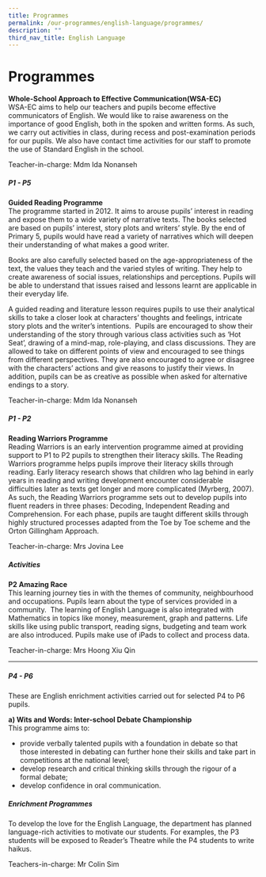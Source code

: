```yaml
---
title: Programmes
permalink: /our-programmes/english-language/programmes/
description: ""
third_nav_title: English Language
---
```

# **Programmes**

**Whole-School Approach to Effective Communication(WSA-EC)**<br>
WSA-EC aims to help our teachers and pupils become effective communicators of English. We would like to raise awareness on the importance of good English, both in the spoken and written forms.&nbsp;As such, we carry out activities in class, during recess and post-examination periods for our pupils.&nbsp;We also have contact time activities for our staff to promote the use of Standard English in the school.

Teacher-in-charge: Mdm Ida Nonanseh

##### **P1 - P5**
**Guided Reading Programme**<br>
The programme started in 2012. It aims to arouse pupils’ interest in reading and expose them to&nbsp;a wide variety of narrative texts. The books selected are based on pupils’ interest, story plots&nbsp;and writers’ style. By the end of Primary 5, pupils would have read a variety of narratives which will deepen their understanding of what makes a good writer.

Books are also carefully selected based on the age-appropriateness of the text, the values they&nbsp;teach and the varied styles of writing. They help to create awareness of social issues,&nbsp;relationships and perceptions. Pupils will be able to understand that issues raised and lessons&nbsp;learnt are applicable in their everyday life.

A guided reading and literature lesson requires pupils to use their analytical skills to take a closer&nbsp;look at characters’ thoughts and feelings, intricate story plots and the writer’s intentions. &nbsp;Pupils&nbsp;are encouraged to show their understanding of the story through various class activities such as&nbsp;‘Hot Seat’, drawing of a mind-map, role-playing, and class discussions. They are allowed to take&nbsp;on different points of view and encouraged to see things from different perspectives. They are&nbsp;also encouraged to agree or disagree with the characters’ actions and give reasons to justify&nbsp;their views. In addition, pupils can be as creative as possible when asked for alternative endings&nbsp;to a story.

Teacher-in-charge: Mdm Ida Nonanseh

##### **P1 - P2**
**Reading Warriors Programme**<br>
Reading Warriors is an early intervention programme aimed at providing support to P1 to P2&nbsp;pupils to strengthen their literacy skills. The Reading Warriors programme helps pupils improve&nbsp;their literacy skills through reading. Early literacy research shows that children who lag behind in early years in reading and writing development encounter considerable difficulties later as texts&nbsp;get longer and more complicated (Myrberg, 2007). As such, the Reading Warriors programme&nbsp;sets out to develop pupils into fluent readers in three phases: Decoding, Independent Reading&nbsp;and Comprehension. For each phase, pupils are taught different skills through highly structured&nbsp;processes adapted from the Toe by Toe scheme and the Orton Gillingham Approach.

Teacher-in-charge: Mrs Jovina Lee

##### **Activities**
**P2 Amazing Race**<br>
This learning journey ties in with the themes of community, neighbourhood and occupations. Pupils learn about the type of services provided in a community.&nbsp; The learning of English Language is also integrated with Mathematics in topics like money, measurement, graph and patterns. Life skills like using public transport, reading signs, budgeting and team work are also introduced. Pupils make use of iPads to collect and process data.

Teacher-in-charge: Mrs Hoong Xiu Qin

---------------------------------------------------------------

##### **P4 - P6**
These are English enrichment activities carried out for selected P4 to P6 pupils. 

**a)&nbsp;Wits and Words: Inter-school Debate Championship**<br>
This programme aims to:  

*   provide verbally talented pupils with a foundation in debate so that those interested in debating can further hone their skills and take part in competitions at the national level;&nbsp;
*   develop research and critical thinking skills through the rigour of a formal debate;&nbsp;
*   develop confidence in oral communication.

##### **Enrichment Programmes**

To develop the love for the English Language, the department has planned language-rich activities to motivate our students. For examples, the P3 students will be exposed to Reader’s Theatre while the P4 students to write haikus.

Teachers-in-charge: Mr Colin Sim